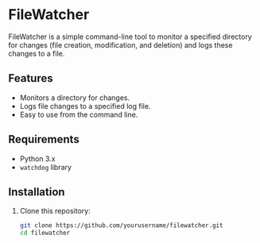 # FileWatcher

FileWatcher is a simple command-line tool to monitor a specified directory for changes (file creation, modification, and deletion) and logs these changes to a file.

## Features

- Monitors a directory for changes.
- Logs file changes to a specified log file.
- Easy to use from the command line.

## Requirements

- Python 3.x
- `watchdog` library

## Installation

1. Clone this repository:

   ```bash
   git clone https://github.com/yourusername/filewatcher.git
   cd filewatcher
